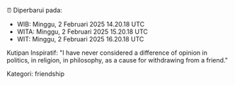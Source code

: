 ⏰ Diperbarui pada:
- WIB: Minggu, 2 Februari 2025 14.20.18 UTC
- WITA: Minggu, 2 Februari 2025 15.20.18 UTC
- WIT: Minggu, 2 Februari 2025 16.20.18 UTC

Kutipan Inspiratif:
"I have never considered a difference of opinion in politics, in religion, in philosophy, as a cause for withdrawing from a friend."


Kategori: friendship

